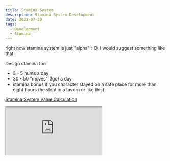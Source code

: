 ```yaml
---
title: Stamina System
description: Stamina System Development
date: 2022-07-30
tags:
  - Development
  - Stamina
---
```


right now stamina system is just "alpha" :-D. I would suggest something like that.

Design stamina for:

- 3 - 5 hunts a day
- 30 - 50 "moves" (!go) a day
- stamina bonus if you character stayed on a safe place for more than eight hours (he slept in a tavern or like this)


[Stamina System Value Calculation](https://docs.google.com/spreadsheets/d/1YY_PZTm6bxDoc5QIjFi33N41i5nMC7yj_Vubr02jWEo/edit?usp=sharing)

<iframe class="google_embed" src="https://docs.google.com/spreadsheets/d/e/2PACX-1vSEko9nkiJvp5MtIL0J3qPt2E5BXFK1wHlvJEB3NU7PaiJ7nA8SPYtu_5YxrtD_P_Jt8ciJOwcTzIeD/pubhtml?widget=true&amp;headers=false"></iframe>